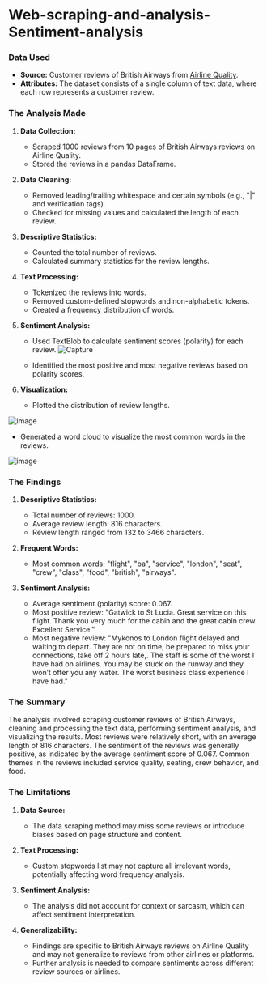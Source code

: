 # Web-scraping-and-analysis-Sentiment-analysis

### Data Used

- **Source:** Customer reviews of British Airways from [Airline Quality](https://www.airlinequality.com/airline-reviews/british-airways).
- **Attributes:** The dataset consists of a single column of text data, where each row represents a customer review.

### The Analysis Made

1. **Data Collection:**
   - Scraped 1000 reviews from 10 pages of British Airways reviews on Airline Quality.
   - Stored the reviews in a pandas DataFrame.

2. **Data Cleaning:**
   - Removed leading/trailing whitespace and certain symbols (e.g., "|" and verification tags).
   - Checked for missing values and calculated the length of each review.

3. **Descriptive Statistics:**
   - Counted the total number of reviews.
   - Calculated summary statistics for the review lengths.

4. **Text Processing:**
   - Tokenized the reviews into words.
   - Removed custom-defined stopwords and non-alphabetic tokens.
   - Created a frequency distribution of words.

5. **Sentiment Analysis:**
   - Used TextBlob to calculate sentiment scores (polarity) for each review.
![Capture](https://github.com/MKT17/Web-scraping-and-analysis-Sentiment-analysis/assets/152396111/9f6b041d-0a34-4ca4-b1af-466ac4147483)

   - Identified the most positive and most negative reviews based on polarity scores.

5. **Visualization:**
   - Plotted the distribution of review lengths.
  
![image](https://github.com/MKT17/Web-scraping-and-analysis-Sentiment-analysis/assets/152396111/2a536e99-2c45-40be-8b03-20d1dc8d9ab2)

   - Generated a word cloud to visualize the most common words in the reviews.

![image](https://github.com/MKT17/Web-scraping-and-analysis-Sentiment-analysis/assets/152396111/e6bbc301-f80e-4138-8aaf-04c6601138cc)

### The Findings

1. **Descriptive Statistics:**
   - Total number of reviews: 1000.
   - Average review length: 816 characters.
   - Review length ranged from 132 to 3466 characters.

2. **Frequent Words:**
   - Most common words: "flight", "ba", "service", "london", "seat", "crew", "class", "food", "british", "airways".

3. **Sentiment Analysis:**
   - Average sentiment (polarity) score: 0.067.
   - Most positive review: "Gatwick to St Lucia. Great service on this flight. Thank you very much for the cabin and the great cabin crew. Excellent Service."
   - Most negative review: "Mykonos to London flight delayed and waiting to depart. They are not on time, be prepared to miss your connections, take off 2 hours late,. The staff is some of the worst I have had on airlines. You may be stuck on the runway and they won’t offer you any water. The worst business class experience I have had."

### The Summary

The analysis involved scraping customer reviews of British Airways, cleaning and processing the text data, performing sentiment analysis, and visualizing the results. Most reviews were relatively short, with an average length of 816 characters. The sentiment of the reviews was generally positive, as indicated by the average sentiment score of 0.067. Common themes in the reviews included service quality, seating, crew behavior, and food.

### The Limitations

1. **Data Source:**
   - The data scraping method may miss some reviews or introduce biases based on page structure and content.

2. **Text Processing:**
   - Custom stopwords list may not capture all irrelevant words, potentially affecting word frequency analysis.

3. **Sentiment Analysis:**
   - The analysis did not account for context or sarcasm, which can affect sentiment interpretation.

4. **Generalizability:**
   - Findings are specific to British Airways reviews on Airline Quality and may not generalize to reviews from other airlines or platforms.
   - Further analysis is needed to compare sentiments across different review sources or airlines.
